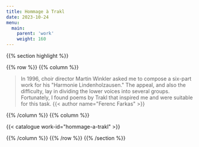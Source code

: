 ```yaml
---
title: Hommage à Trakl
date: 2023-10-24
menu:
  main:
    parent: 'work'
    weight: 160
---
```


{{% section highlight %}}

{{% row %}}
{{% column %}}

> In 1996, choir director Martin Winkler asked me to compose a six-part work for his "Harmonie Lindenholzausen." 
> The appeal, and also the difficulty, lay in dividing the lower voices into several groups. 
> Fortunately, I found poems by Trakl that inspired me and were suitable for this task.
> {{< author name="Ferenc Farkas" >}}

{{% /column %}}
{{% column %}}


{{< catalogue work-id="hommage-a-trakl" >}}

{{% /column %}}
{{% /row %}}
{{% /section %}}